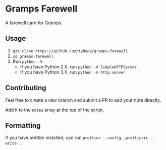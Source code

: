 # Gramps Farewell

A farewell card for Gramps.

## Usage

1. `git clone https://github.com/tyhopp/gramps-farewell`
2. `cd gramps-farewell`
3. Run `python -V`.
   - If you have Python 2.X, run `python -m SimpleHTTPServer`
   - If you have Python 3.X, run `python -m http.server`

## Contributing

Feel free to create a new branch and submit a PR to add your note directly.

Add it to the `notes` array at the top of [the script](./scripts.js).

## Formatting
If you have prettier installed, can run `prettier --config .prettierrc --write .`.
